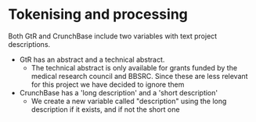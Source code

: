 # Tokenising and processing

Both GtR and CrunchBase include two variables with text project descriptions.

- GtR has an abstract and a technical abstract.
  - The technical abstract is only available for grants funded by the medical research council and BBSRC. Since these are less relevant for this project we have decided to ignore them
- CrunchBase has a 'long description' and a 'short description'
  - We create a new variable called "description" using the long description if it exists, and if not the short one
